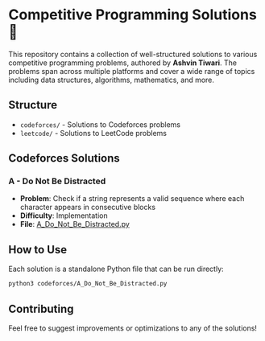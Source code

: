 # Competitive Programming Solutions 🧠

This repository contains a collection of well-structured solutions to various competitive programming problems, authored by **Ashvin Tiwari**. The problems span across multiple platforms and cover a wide range of topics including data structures, algorithms, mathematics, and more.

## Structure

- `codeforces/` - Solutions to Codeforces problems
- `leetcode/` - Solutions to LeetCode problems

## Codeforces Solutions

### A - Do Not Be Distracted
- **Problem**: Check if a string represents a valid sequence where each character appears in consecutive blocks
- **Difficulty**: Implementation
- **File**: [A_Do_Not_Be_Distracted.py](codeforces/A_Do_Not_Be_Distracted.py)

## How to Use

Each solution is a standalone Python file that can be run directly:

```bash
python3 codeforces/A_Do_Not_Be_Distracted.py
```

## Contributing

Feel free to suggest improvements or optimizations to any of the solutions!
